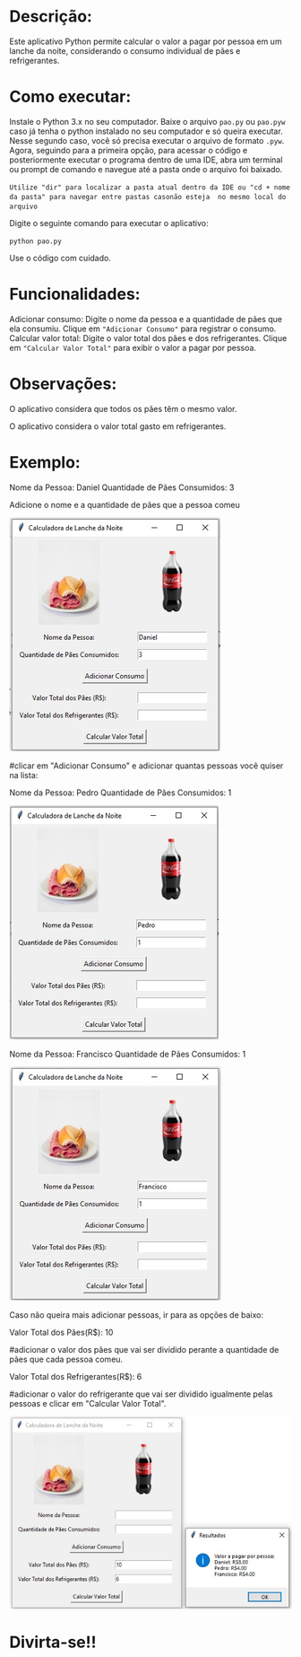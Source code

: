 # Descrição:

Este aplicativo Python permite calcular o valor a pagar por pessoa em um lanche da noite, considerando o consumo individual de pães e refrigerantes.

# Como executar:

Instale o Python 3.x no seu computador.
Baixe o arquivo `pao.py` ou `pao.pyw` caso já tenha o python instalado no seu computador e só queira executar.
Nesse segundo caso, você só precisa executar o arquivo de formato `.pyw`.
Agora, seguindo para a primeira opção, para acessar o código e posteriormente executar o programa dentro de uma IDE, 
abra um terminal ou prompt de comando e navegue até a pasta onde o arquivo foi baixado. 

`Utilize "dir" para localizar a pasta atual dentro da IDE ou "cd + nome da pasta" para navegar entre pastas casonão esteja  no mesmo local do arquivo`

Digite o seguinte comando para executar o aplicativo:

`python pao.py`

Use o código com cuidado.

# Funcionalidades:

Adicionar consumo: Digite o nome da pessoa e a quantidade de pães que ela consumiu. Clique em `"Adicionar Consumo"` para registrar o consumo.
Calcular valor total: Digite o valor total dos pães e dos refrigerantes. Clique em `"Calcular Valor Total"` para exibir o valor a pagar por pessoa.

# Observações:

O aplicativo considera que todos os pães têm o mesmo valor.

O aplicativo considera o valor total gasto em refrigerantes.

# Exemplo:

Nome da Pessoa: Daniel
Quantidade de Pães Consumidos: 3
<p>Adicione o nome e a quantidade de pães que a pessoa comeu</p>

<img src="img/Ex.Daniel.jpg">

#clicar em "Adicionar Consumo" e adicionar quantas pessoas você quiser na lista:

Nome da Pessoa: Pedro
Quantidade de Pães Consumidos: 1

<img src="img/Ex.Pedro.jpg">

Nome da Pessoa: Francisco
Quantidade de Pães Consumidos: 1

<img src="img/Ex.Francisco.jpg">

Caso não queira mais adicionar pessoas, ir para as opções de baixo:

Valor Total dos Pães(R$): 10
<p>#adicionar o valor dos pães que vai ser dividido perante a quantidade de pães que cada pessoa comeu.</p>

Valor Total dos Refrigerantes(R$): 6
<p>#adicionar o valor do refrigerante que vai ser dividido igualmente pelas pessoas e clicar em "Calcular Valor Total".</p>

<img src="img/Ex.CalculoValor.jpg">

# Divirta-se!!
